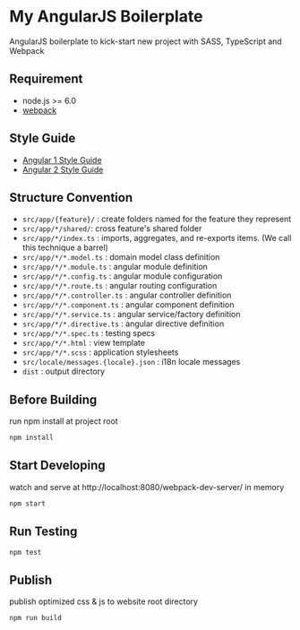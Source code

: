 # My AngularJS Boilerplate

AngularJS boilerplate to kick-start new project with SASS, TypeScript and Webpack

## Requirement

- node.js >= 6.0
- [webpack](https://webpack.github.io)

## Style Guide

- [Angular 1 Style Guide](https://github.com/johnpapa/angular-styleguide/blob/master/a1/README.md)
- [Angular 2 Style Guide](https://angular.io/docs/ts/latest/guide/style-guide.html)

## Structure Convention

- `src/app/{feature}/` : create folders named for the feature they represent
- `src/app/*/shared/`: cross feature's shared folder
- `src/app/*/index.ts` : imports, aggregates, and re-exports items. (We call this technique a barrel)
- `src/app/*/*.model.ts` : domain model class definition
- `src/app/*/*.module.ts` : angular module definition
- `src/app/*/*.config.ts` : angular module configuration
- `src/app/*/*.route.ts` : angular routing configuration
- `src/app/*/*.controller.ts` : angular controller definition
- `src/app/*/*.component.ts` : angular component definition
- `src/app/*/*.service.ts` : angular service/factory definition
- `src/app/*/*.directive.ts` : angular directive definition
- `src/app/*/*.spec.ts` : testing specs
- `src/app/*/*.html` : view template
- `src/app/*/*.scss` : application stylesheets
- `src/locale/messages.{locale}.json` : i18n locale messages
- `dist` : output directory

## Before Building

run npm install at project root

```sh
npm install
```

## Start Developing

watch and serve at http://localhost:8080/webpack-dev-server/ in memory

```sh
npm start
```

## Run Testing

```sh
npm test
```

## Publish

publish optimized css & js to website root directory

```sh
npm run build
```
